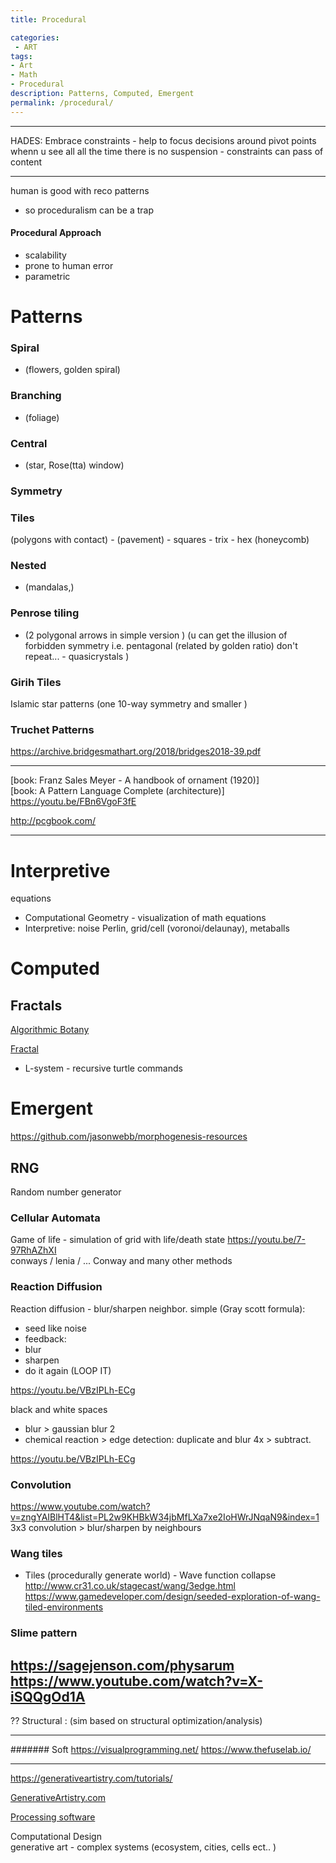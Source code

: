 ```yaml
---
title: Procedural

categories:
 - ART
tags:
- Art
- Math
- Procedural
description: Patterns, Computed, Emergent
permalink: /procedural/
---
```



----

HADES:
Embrace constraints - help to focus decisions around pivot points
whenn u see all all the time there is no suspension - constraints can pass of content


-----


human is good with reco patterns
- so proceduralism can be a trap



#### Procedural Approach
- scalability
- prone to human error
- parametric



# Patterns



### Spiral
- (flowers, golden spiral)

### Branching
- (foliage)

### Central
- (star,  Rose(tta) window)

### Symmetry

### Tiles
 (polygons with contact) -  (pavement)
    - squares
    - trix
    - hex (honeycomb)

### Nested
- (mandalas,)

### Penrose tiling
 - (2 polygonal arrows in simple version ) (u can get the illusion of forbidden symmetry i.e. pentagonal (related by golden ratio) don't repeat... - quasicrystals )

###  Girih Tiles
Islamic star patterns (one 10-way symmetry and smaller )

### Truchet Patterns
https://archive.bridgesmathart.org/2018/bridges2018-39.pdf

-----------

[book: Franz Sales Meyer - A handbook of ornament (1920)]  
[book: A Pattern Language Complete (architecture)]
https://youtu.be/FBn6VgoF3fE  

http://pcgbook.com/


---


# Interpretive

equations
- Computational Geometry - visualization of math equations
- Interpretive: noise Perlin, grid/cell (voronoi/delaunay), metaballs


# Computed

## Fractals

[Algorithmic Botany](http://algorithmicbotany.org/papers/)

[Fractal](/fractals/)


- L-system - recursive turtle commands



# Emergent

https://github.com/jasonwebb/morphogenesis-resources

##  RNG
Random number generator




### Cellular Automata
Game of life - simulation of grid with life/death state
https://youtu.be/7-97RhAZhXI   
conways / lenia /
...
Conway and many other methods

### Reaction Diffusion
Reaction diffusion - blur/sharpen neighbor.
simple (Gray scott formula):
- seed like noise
- feedback:
- blur
- sharpen
- do it again (LOOP IT)

https://youtu.be/VBzIPLh-ECg


black and white spaces
- blur > gaussian blur 2
- chemical reaction > edge detection:  duplicate and blur 4x > subtract.

https://youtu.be/VBzIPLh-ECg

### Convolution 
https://www.youtube.com/watch?v=zngYAIBlHT4&list=PL2w9KHBkW34jbMfLXa7xe2IoHWrJNqaN9&index=1
3x3 convolution > blur/sharpen by neighbours   


### Wang tiles
- Tiles (procedurally generate world) - Wave function collapse
http://www.cr31.co.uk/stagecast/wang/3edge.html   
https://www.gamedeveloper.com/design/seeded-exploration-of-wang-tiled-environments   

### Slime pattern
https://sagejenson.com/physarum
https://www.youtube.com/watch?v=X-iSQQgOd1A
---


?? Structural : (sim based on structural optimization/analysis)

------      

####### Soft
https://visualprogramming.net/
https://www.thefuselab.io/


----



https://generativeartistry.com/tutorials/

[GenerativeArtistry.com](https://generativeartistry.com/tutorials/)


[Processing software](https://bleuje.github.io/tutorials/)

Computational Design    
generative art -  complex systems (ecosystem, cities, cells ect.. )  
